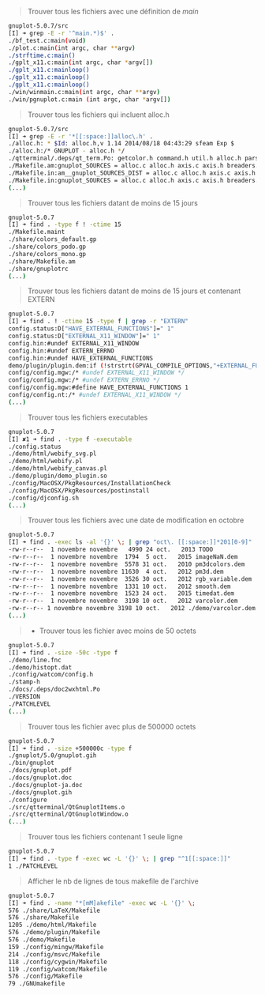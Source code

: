 > Trouver tous les fichiers avec une définition de _main_
``` bash
gnuplot-5.0.7/src 
[I] ➜ grep -E -r '^main.*)$' .
./bf_test.c:main(void)
./plot.c:main(int argc, char **argv)
./strftime.c:main()
./gplt_x11.c:main(int argc, char *argv[])
./gplt_x11.c:mainloop()
./gplt_x11.c:mainloop()
./gplt_x11.c:mainloop()
./win/winmain.c:main(int argc, char **argv)
./win/pgnuplot.c:main (int argc, char *argv[])
```

> Trouver tous les fichiers qui incluent alloc.h

```bash 
gnuplot-5.0.7/src 
[I] ➜ grep -E -r '*[[:space:]]alloc\.h' . 
./alloc.h: * $Id: alloc.h,v 1.14 2014/08/18 04:43:29 sfeam Exp $
./alloc.h:/* GNUPLOT - alloc.h */
./qtterminal/.deps/qt_term.Po: getcolor.h command.h util.h alloc.h parse.h axis.h gadgets.h term_api.h \
./Makefile.am:gnuplot_SOURCES = alloc.c alloc.h axis.c axis.h breaders.c breaders.h bitmap.h \
./Makefile.in:am__gnuplot_SOURCES_DIST = alloc.c alloc.h axis.c axis.h breaders.c \
./Makefile.in:gnuplot_SOURCES = alloc.c alloc.h axis.c axis.h breaders.c breaders.h 
(...)
```

> Trouver tous les fichiers datant de moins de 15 jours
```bash
gnuplot-5.0.7 
[I] ➜ find . -type f ! -ctime 15
./Makefile.maint
./share/colors_default.gp
./share/colors_podo.gp
./share/colors_mono.gp
./share/Makefile.am
./share/gnuplotrc
(...)
```
> Trouver tous les fichiers datant de moins de 15 jours et contenant EXTERN
> 
```bash
gnuplot-5.0.7 
[I] ➜ find . ! -ctime 15 -type f | grep -r "EXTERN"
config.status:D["HAVE_EXTERNAL_FUNCTIONS"]=" 1"
config.status:D["EXTERNAL_X11_WINDOW"]=" 1"
config.hin:#undef EXTERNAL_X11_WINDOW
config.hin:#undef EXTERN_ERRNO
config.hin:#undef HAVE_EXTERNAL_FUNCTIONS
demo/plugin/plugin.dem:if (!strstrt(GPVAL_COMPILE_OPTIONS,"+EXTERNAL_FUNCTIONS")) {
config/config.mgw:/* #undef EXTERNAL_X11_WINDOW */
config/config.mgw:/* #undef EXTERN_ERRNO */
config/config.mgw:#define HAVE_EXTERNAL_FUNCTIONS 1
config/config.nt:/* #undef EXTERNAL_X11_WINDOW */
(...)
```

> Trouver tous les fichiers executables

```bash
gnuplot-5.0.7 
[I] ✘1 ➜ find . -type f -executable 
./config.status
./demo/html/webify_svg.pl
./demo/html/webify.pl
./demo/html/webify_canvas.pl
./demo/plugin/demo_plugin.so
./config/MacOSX/PkgResources/InstallationCheck
./config/MacOSX/PkgResources/postinstall
./config/djconfig.sh
(...)
```
> Trouver tous les fichiers avec une date de modification en octobre
```bash
gnuplot-5.0.7
[I] ➜ find . -exec ls -al '{}' \; | grep "oct\. [[:space:]]*201[0-9]"
-rw-r--r--  1 novembre novembre   4990 24 oct.   2013 TODO
-rw-r--r--  1 novembre novembre  1794  5 oct.   2015 imageNaN.dem
-rw-r--r--  1 novembre novembre  5578 31 oct.   2010 pm3dcolors.dem
-rw-r--r--  1 novembre novembre 11630  4 oct.   2012 pm3d.dem
-rw-r--r--  1 novembre novembre  3526 30 oct.   2012 rgb_variable.dem
-rw-r--r--  1 novembre novembre  1331 10 oct.   2012 smooth.dem
-rw-r--r--  1 novembre novembre  1523 24 oct.   2015 timedat.dem
-rw-r--r--  1 novembre novembre  3198 10 oct.   2012 varcolor.dem
-rw-r--r-- 1 novembre novembre 3198 10 oct.   2012 ./demo/varcolor.dem
(...)
```
> -   Trouver tous les fichier avec moins de 50 octets

```bash
gnuplot-5.0.7 
[I] ➜ find . -size -50c -type f       
./demo/line.fnc
./demo/histopt.dat
./config/watcom/config.h
./stamp-h
./docs/.deps/doc2wxhtml.Po
./VERSION
./PATCHLEVEL
(...)
```
> Trouver tous les fichier avec plus de 500000 octets
``` bash
gnuplot-5.0.7 
[I] ➜ find . -size +500000c -type f
./gnuplot/5.0/gnuplot.gih
./bin/gnuplot
./docs/gnuplot.pdf
./docs/gnuplot.doc
./docs/gnuplot-ja.doc
./docs/gnuplot.gih
./configure
./src/qtterminal/QtGnuplotItems.o
./src/qtterminal/QtGnuplotWindow.o
(...)
```
> Trouver tous les fichiers contenant 1 seule ligne
``` bash
gnuplot-5.0.7 
[I] ➜ find . -type f -exec wc -L '{}' \; | grep "^1[[:space:]]"
1 ./PATCHLEVEL
```

>Afficher le nb de lignes de tous makefile de l'archive

``` bash
gnuplot-5.0.7 
[I] ➜ find . -name "*[mM]akefile" -exec wc -L '{}' \;
576 ./share/LaTeX/Makefile
576 ./share/Makefile
1205 ./demo/html/Makefile
576 ./demo/plugin/Makefile
576 ./demo/Makefile
159 ./config/mingw/Makefile
214 ./config/msvc/Makefile
118 ./config/cygwin/Makefile
119 ./config/watcom/Makefile
576 ./config/Makefile
79 ./GNUmakefile

```
<!--stackedit_data:
eyJoaXN0b3J5IjpbLTE5MzYyNzA2NDIsMzcyNjM4OTMxLDI5NT
MwNzI4LDE2MDk5NzQ0OTMsNjczMzM2NTg2LDE5MTkyNzY4Niw0
NDMwMTg3NDcsLTcyNjY4ODkxOSw3NjEyNDc2NzZdfQ==
-->